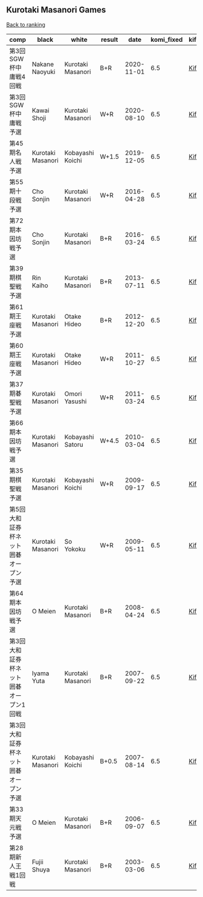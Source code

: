 ## Kurotaki Masanori Games

[Back to ranking](../../index.md)




| **comp** | **black** | **white** | **result** | **date** | **komi_fixed** | **kifu** | 
| --- | --- | --- | --- | --- | --- | --- |
| 第3回SGW杯中庸戦4回戦 | Nakane Naoyuki | Kurotaki Masanori | B+R | 2020-11-01 | 6.5 | [Kifu](https://kifudepot.net/kifucontents.php?id=4VYOdgSH2Jo0%2BIUaxcI7AA%3D%3D) | 
| 第3回SGW杯中庸戦予選 | Kawai Shoji | Kurotaki Masanori | W+R | 2020-08-10 | 6.5 | [Kifu](https://kifudepot.net/kifucontents.php?id=JG%2B1SvWWAtTdFsXPp3y%2BKw%3D%3D) | 
| 第45期名人戦予選 | Kurotaki Masanori | Kobayashi Koichi | W+1.5 | 2019-12-05 | 6.5 | [Kifu](https://kifudepot.net/kifucontents.php?id=ExMbMgPvrGPEg7HtPME8qg%3D%3D) | 
| 第55期十段戦予選 | Cho Sonjin | Kurotaki Masanori | W+R | 2016-04-28 | 6.5 | [Kifu](https://kifudepot.net/kifucontents.php?id=LNL2Ap58sadRv7SujcsSpw%3D%3D) | 
| 第72期本因坊戦予選 | Cho Sonjin | Kurotaki Masanori | B+R | 2016-03-24 | 6.5 | [Kifu](https://kifudepot.net/kifucontents.php?id=k9LInE8lxW3g%2BilnBjH8kg%3D%3D) | 
| 第39期棋聖戦予選 | Rin Kaiho | Kurotaki Masanori | B+R | 2013-07-11 | 6.5 | [Kifu](https://kifudepot.net/kifucontents.php?id=JdpZtBB3rK7Ec%2BYpMzB%2FSA%3D%3D) | 
| 第61期王座戦予選 | Kurotaki Masanori | Otake Hideo | B+R | 2012-12-20 | 6.5 | [Kifu](https://kifudepot.net/kifucontents.php?id=6iCt2vilMhdHfTPKydS%2BCA%3D%3D) | 
| 第60期王座戦予選 | Kurotaki Masanori | Otake Hideo | W+R | 2011-10-27 | 6.5 | [Kifu](https://kifudepot.net/kifucontents.php?id=X28xXl9OCVv%2FAbhZwamoMA%3D%3D) | 
| 第37期碁聖戦予選 | Kurotaki Masanori | Omori Yasushi | W+R | 2011-03-24 | 6.5 | [Kifu](https://kifudepot.net/kifucontents.php?id=Yy7P2xuOYuSB420l3B4Xcw%3D%3D) | 
| 第66期本因坊戦予選 | Kurotaki Masanori | Kobayashi Satoru | W+4.5 | 2010-03-04 | 6.5 | [Kifu](https://kifudepot.net/kifucontents.php?id=gbfYRO8RjOvXFgs8KobfEQ%3D%3D) | 
| 第35期棋聖戦予選 | Kurotaki Masanori | Kobayashi Koichi | W+R | 2009-09-17 | 6.5 | [Kifu](https://kifudepot.net/kifucontents.php?id=RzqeDh5DP%2B3IUuMF6USRXA%3D%3D) | 
| 第5回大和証券杯ネット囲碁オープン予選 | Kurotaki Masanori | So Yokoku | W+R | 2009-05-11 | 6.5 | [Kifu](https://kifudepot.net/kifucontents.php?id=hJKvOyAf6FaNER2T8erw2g%3D%3D) | 
| 第64期本因坊戦予選 | O Meien | Kurotaki Masanori | B+R | 2008-04-24 | 6.5 | [Kifu](https://kifudepot.net/kifucontents.php?id=p%2BOVATRpr8%2FbJYdQ1ybf%2BA%3D%3D) | 
| 第3回大和証券杯ネット囲碁オープン1回戦 | Iyama Yuta | Kurotaki Masanori | B+R | 2007-09-22 | 6.5 | [Kifu](https://kifudepot.net/kifucontents.php?id=Nyd2JJvoAZ35oDxDMW3z9A%3D%3D) | 
| 第3回大和証券杯ネット囲碁オープン予選 | Kurotaki Masanori | Kobayashi Koichi | B+0.5 | 2007-08-14 | 6.5 | [Kifu](https://kifudepot.net/kifucontents.php?id=InVj7FfFkydmw6u5jFDb3w%3D%3D) | 
| 第33期天元戦予選 | O Meien | Kurotaki Masanori | B+R | 2006-09-07 | 6.5 | [Kifu](https://kifudepot.net/kifucontents.php?id=ki463ppXl1FG%2FOQh7kEajg%3D%3D) | 
| 第28期新人王戦1回戦 | Fujii Shuya | Kurotaki Masanori | B+R | 2003-03-06 | 6.5 | [Kifu](https://kifudepot.net/kifucontents.php?id=gv0z1dN2bAmA9maIlazUug%3D%3D) |




